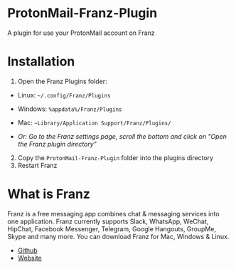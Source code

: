 # ProtonMail-Franz-Plugin
A plugin for use your ProtonMail account on Franz

# Installation
1. Open the Franz Plugins folder:
  * Linux: `~/.config/Franz/Plugins`
  * Windows: `%appdata%/Franz/Plugins`
  * Mac: `~Library/Application Support/Franz/Plugins/`
  
  * _Or: Go to the Franz settings page, scroll the bottom and click on "Open the Franz plugin directory"_
2. Copy the `ProtonMail-Franz-Plugin` folder into the plugins directory
3. Restart Franz

# What is Franz
Franz is a free messaging app combines chat & messaging services into one application. Franz currently supports Slack, WhatsApp, WeChat, HipChat, Facebook Messenger, Telegram, Google Hangouts, GroupMe, Skype and many more. You can download Franz for Mac, Windows & Linux.
* [Github](https://github.com/meetfranz)
* [Website](http://meetfranz.com)
